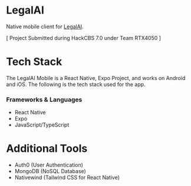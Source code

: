# LegalAI

Native mobile client for [LegalAI](https://github.com/ManasJhaMJ/legalai).

[ Project Submitted during HackCBS 7.0 under Team RTX4050 ]

# Tech Stack

The LegalAI Mobile is a React Native, Expo Project, and works on Android and iOS. The following is the tech stack used for the app.

### Frameworks & Languages

- React Native
- Expo
- JavaScript/TypeScript

# Additional Tools

- Auth0 (User Authentication)
- MongoDB (NoSQL Database)
- Nativewind (Tailwind CSS for React Native)
